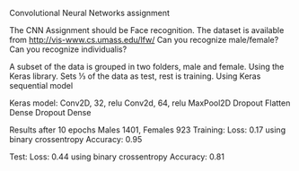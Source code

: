 Convolutional Neural Networks assignment

The CNN Assignment should be Face recognition. The dataset is available from http://vis-www.cs.umass.edu/lfw/
Can you recognize male/female?
Can you recognize individualis? 

A subset of the data is grouped in two folders, male and female. 
Using the Keras library. Sets ⅓ of the data as test, rest is training.
Using Keras sequential model

Keras model:
Conv2D, 32, relu
Conv2d, 64, relu
MaxPool2D
Dropout
Flatten
Dense
Dropout
Dense

Results after 10 epochs
Males 1401, Females 923
Training:
Loss: 0.17 using binary crossentropy
Accuracy: 0.95

Test:
Loss: 0.44 using binary crossentropy
Accuracy: 0.81

